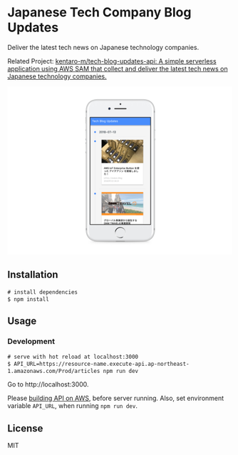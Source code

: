 # Japanese Tech Company Blog Updates
Deliver the latest tech news on Japanese technology companies.

Related Project: [kentaro-m/tech-blog-updates-api: A simple serverless application using AWS SAM that collect and deliver the latest tech news on Japanese technology companies.](https://github.com/kentaro-m/tech-blog-updates-api)

![](./demo.png)

## Installation
```
# install dependencies
$ npm install
```

## Usage

### Development
```
# serve with hot reload at localhost:3000
$ API_URL=https://resource-name.execute-api.ap-northeast-1.amazonaws.com/Prod/articles npm run dev
```
Go to http://localhost:3000.

Please [building API on AWS](https://github.com/kentaro-m/tech-blog-updates-api), before server running. Also, set environment variable `API_URL`, when running `npm run dev`.

## License
MIT
